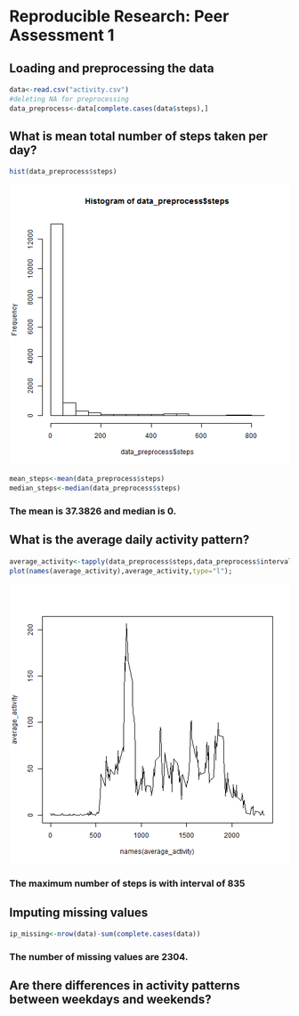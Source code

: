 # Reproducible Research: Peer Assessment 1


## Loading and preprocessing the data

```r
data<-read.csv("activity.csv")
#deleting NA for preprocessing
data_preprocess<-data[complete.cases(data$steps),]
```


## What is mean total number of steps taken per day?

```r
hist(data_preprocess$steps)
```

![plot of chunk mean](figure/mean.png) 

```r
mean_steps<-mean(data_preprocess$steps)
median_steps<-median(data_preprocess$steps)
```
### The mean is 37.3826 and median is 0.

## What is the average daily activity pattern?

```r
average_activity<-tapply(data_preprocess$steps,data_preprocess$interval,mean,simplify=FALSE);
plot(names(average_activity),average_activity,type="l");
```

![plot of chunk daily](figure/daily.png) 
### The maximum number of steps is with interval of 835

## Imputing missing values

```r
ip_missing<-nrow(data)-sum(complete.cases(data))
```
### The number of missing values are 2304.


## Are there differences in activity patterns between weekdays and weekends?
